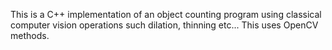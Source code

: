 This is a C++ implementation of an object counting program using classical computer vision operations such dilation, thinning etc... This uses OpenCV methods. 
